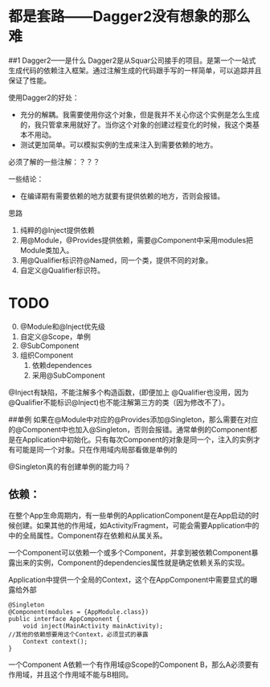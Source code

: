 # 都是套路——Dagger2没有想象的那么难
##1 Dagger2——是什么
Dagger2是从Squar公司接手的项目。是第一个一站式生成代码的依赖注入框架。通过注解生成的代码跟手写的一样简单，可以追踪并且保证了性能。

使用Dagger2的好处：

 - 充分的解耦。我需要使用你这个对象，但是我并不关心你这个实例是怎么生成的，我只管拿来用就好了。当你这个对象的创建过程变化的时候，我这个类基本不用动。
 - 测试更加简单。可以模拟实例的生成来注入到需要依赖的地方。

必须了解的一些注解：？？？

一些结论：

 - 在编译期有需要依赖的地方就要有提供依赖的地方，否则会报错。




思路

1. 纯粹的@Inject提供依赖
2. 用@Module，@Provides提供依赖，需要@Component中采用modules把Module类加入。
3. 用@Qualifier标识符@Named，同一个类，提供不同的对象。
4. 自定义@Qualifier标识符。


# TODO
0. @Module和@Inject优先级
1. 自定义@Scope，单例
2. @SubComponent
3. 组织Component
	1. 依赖dependences
	2. 采用@SubComponent


@Inject有缺陷，不能注解多个构造函数，(即便加上 @Qualifier也没用，因为 @Qualifier不能标识@Inject)也不能注解第三方的类（因为修改不了）。

##单例
如果在@Module中对应的@Provides添加@Singleton，那么需要在对应的@Component中也加入@Singleton，否则会报错。通常单例的Component都是在Application中初始化。只有每次Component的对象是同一个，注入的实例才有可能是同一个对象。只在作用域内局部看做是单例的

@Singleton真的有创建单例的能力吗？


## 依赖：
在整个App生命周期内，有一些单例的ApplicationComponent是在App启动的时候创建。如果其他的作用域，如Activity/Fragment，可能会需要Application中的中的全局属性。Component存在依赖和从属关系。

一个Component可以依赖一个或多个Component，并拿到被依赖Component暴露出来的实例，Component的dependencies属性就是确定依赖关系的实现。

Application中提供一个全局的Context，这个在AppComponent中需要显式的曝露给外部


	@Singleton
	@Component(modules = {AppModule.class})
	public interface AppComponent {
	    void inject(MainActivity mainActivity);
	//其他的依赖想要用这个Context，必须显式的暴露
	    Context context();
	}



一个Component A依赖一个有作用域@Scope的Component B，那么A必须要有作用域，并且这个作用域不能与B相同。
